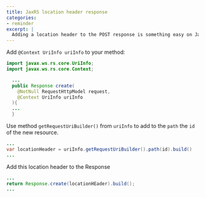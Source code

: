 ```yaml
---
title: JaxRS location header response
categories:
- reminder
excerpt: |
  Adding a location header to the POST response is something easy on JaxRS but I always forget how to do it.
---
```


Add `@Context UriInfo uriInfo` to your method:

```java
import javax.ws.rs.core.UriInfo;
import javax.ws.rs.core.Context;

  ...
  public Response create(
    @NotNull RequestHttpModel request,
    @Context UriInfo uriInfo
  ){
  ...
  }
```

Use method `getRequestUriBuilder()` from `uriInfo` to add to the `path` the `id` of the new resource.

```java
...
var locationHeader = uriInfo.getRequestUriBuilder().path(id).build()
...

```

Add this location header to the Response

```java
...
return Response.create(locationHEader).build();
...
```
